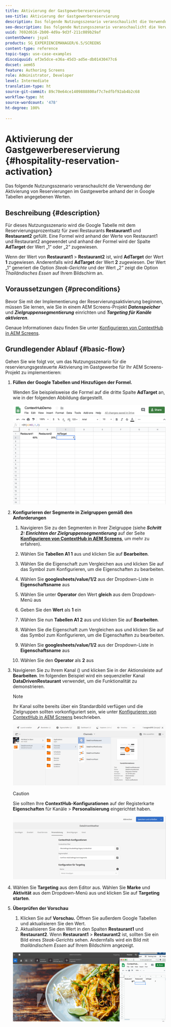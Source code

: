 ```yaml
---
title: Aktivierung der Gastgewerbereservierung
seo-title: Aktivierung der Gastgewerbereservierung
description: Das folgende Nutzungsszenario veranschaulicht die Verwendung der Aktivierung von Reservierungen im Gastgewerbe anhand der in Google Tabellen angegebenen Werten.
seo-description: Das folgende Nutzungsszenario veranschaulicht die Verwendung der Aktivierung von Reservierungen im Gastgewerbe anhand der in Google Tabellen angegebenen Werten.
uuid: 7692d616-2b00-4d9a-9d3f-211c089b29af
contentOwner: jsyal
products: SG_EXPERIENCEMANAGER/6.5/SCREENS
content-type: reference
topic-tags: use-case-examples
discoiquuid: ef3e5dce-e36a-45d3-ad5e-db01430477c6
docset: aem65
feature: Authoring Screens
role: Administrator, Developer
level: Intermediate
translation-type: ht
source-git-commit: 89c70e64ce1409888800af7c7edfbf92ab4b2c68
workflow-type: ht
source-wordcount: '478'
ht-degree: 100%

---
```



# Aktivierung der Gastgewerbereservierung {#hospitality-reservation-activation}

Das folgende Nutzungsszenario veranschaulicht die Verwendung der Aktivierung von Reservierungen im Gastgewerbe anhand der in Google Tabellen angegebenen Werten.

## Beschreibung {#description}

Für dieses Nutzungsszenario wird die Google Tabelle mit dem Reservierungsprozentsatz für zwei Restaurants **Restaurant1** und **Restaurant2** gefüllt. Eine Formel wird anhand der Werte von Restaurant1 und Restaurant2 angewendet und anhand der Formel wird der Spalte **AdTarget** der Wert „1“ oder „2“ zugewiesen.

Wenn der Wert von **Restaurant1** > **Restaurant2** ist, wird **AdTarget** der Wert **1** zugewiesen. Anderenfalls wird **AdTarget** der Wert **2** zugewiesen. Der Wert „1“ generiert die Option *Steak-Gerichte* und der Wert „2“ zeigt die Option *Thailändisches Essen* auf Ihrem Bildschirm an.

## Voraussetzungen {#preconditions}

Bevor Sie mit der Implementierung der Reservierungsaktivierung beginnen, müssen Sie lernen, wie Sie in einem AEM Screens-Projekt ***Datenspeicher*** und ***Zielgruppensegmentierung*** einrichten und ***Targeting für Kanäle aktivieren***.

Genaue Informationen dazu finden Sie unter [Konfigurieren von ContextHub in AEM Screens](configuring-context-hub.md).

## Grundlegender Ablauf {#basic-flow}

Gehen Sie wie folgt vor, um das Nutzungsszenario für die reservierungsgesteuerte Aktivierung im Gastgewerbe für Ihr AEM Screens-Projekt zu implementieren:

1. **Füllen der Google Tabellen und Hinzufügen der Formel.**

   Wenden Sie beispielsweise die Formel auf die dritte Spalte **AdTarget** an, wie in der folgenden Abbildung dargestellt.

   ![screen_shot_2019-04-29at94132am](assets/screen_shot_2019-04-29at94132am.png)

1. **Konfigurieren der Segmente in Zielgruppen gemäß den Anforderungen**

   1. Navigieren Sie zu den Segmenten in Ihrer Zielgruppe (siehe ***Schritt 2: Einrichten der Zielgruppensegmentierung*** auf der Seite **[Konfigurieren von ContextHub in AEM Screens](configuring-context-hub.md)**, um mehr zu erfahren).

   1. Wählen Sie **Tabellen A1 1** aus und klicken Sie auf **Bearbeiten**.

   1. Wählen Sie die Eigenschaft zum Vergleichen aus und klicken Sie auf das Symbol zum Konfigurieren, um die Eigenschaften zu bearbeiten.
   1. Wählen Sie **googlesheets/value/1/2** aus der Dropdown-Liste in **Eigenschaftsname** aus

   1. Wählen Sie unter **Operator** den Wert **gleich** aus dem Dropdown-Menü aus

   1. Geben Sie den **Wert** als **1** ein

   1. Wählen Sie nun **Tabellen A1 2** aus und klicken Sie auf **Bearbeiten**.

   1. Wählen Sie die Eigenschaft zum Vergleichen aus und klicken Sie auf das Symbol zum Konfigurieren, um die Eigenschaften zu bearbeiten.
   1. Wählen Sie **googlesheets/value/1/2** aus der Dropdown-Liste in **Eigenschaftsname** aus

   1. Wählen Sie den **Operator** als **2** aus

1. Navigieren Sie zu Ihrem Kanal () und klicken Sie in der Aktionsleiste auf **Bearbeiten**. Im folgenden Beispiel wird ein sequenzieller Kanal **DataDrivenRestaurant** verwendet, um die Funktionalität zu demonstrieren.

   >[!NOTE]
   >
   >Ihr Kanal sollte bereits über ein Standardbild verfügen und die Zielgruppen sollten vorkonfiguriert sein, wie unter [Konfigurieren von ContextHub in AEM Screens](configuring-context-hub.md) beschrieben.

   ![screen_shot_2019-05-08at14652pm](assets/screen_shot_2019-05-08at14652pm.png)

   >[!CAUTION]
   >
   >Sie sollten Ihre **ContextHub**-**Konfigurationen** auf der Registerkarte **Eigenschaften** für Kanäle > **Personalisierung** eingerichtet haben.

   ![screen_shot_2019-05-08at114106am](assets/screen_shot_2019-05-08at114106am.png)

1. Wählen Sie **Targeting** aus dem Editor aus. Wählen Sie **Marke** und **Aktivität** aus dem Dropdown-Menü aus und klicken Sie auf **Targeting starten**.
1. **Überprüfen der Vorschau**

   1. Klicken Sie auf **Vorschau.** Öffnen Sie außerdem Google Tabellen und aktualisieren Sie den Wert.
   1. Aktualisieren Sie den Wert in den Spalten **Restaurant1** und **Restaurant2**. Wenn **Restaurant1** > **Restaurant2** ist, sollten Sie ein Bild eines *Steak-Gerichts* sehen. Andernfalls wird ein Bild mit *thailändischem Essen* auf Ihrem Bildschirm angezeigt.

   ![result5](assets/result5.gif)

